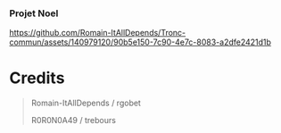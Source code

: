 ### Projet Noel


https://github.com/Romain-ItAllDepends/Tronc-commun/assets/140979120/90b5e150-7c90-4e7c-8083-a2dfe2421d1b

# Credits
> Romain-ItAllDepends / rgobet
> 
> R0R0N0A49 / trebours
